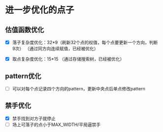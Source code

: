 # 进一步优化的点子
## 估值函数优化
- [x] 落子复杂度优化：32*9（刷新32个点的权值，每个点要更新一个方向，判断9次）
（通过同方向连续赋值，已经被优化）
- [x] 取点复杂度优化：15*15
（通过存储搜索树，已经被优化）


## pattern优化
- [ ] 可以对每个点记录四个方向的pattern，更新中央点后单点修改pattern

## 禁手优化
- [x] 禁手找到对方子就停止
- [ ] 场上可落子的点小于MAX_WIDTH/平局逼禁手
